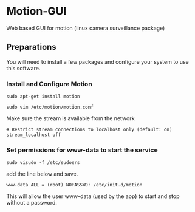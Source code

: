 # Motion-GUI
Web based GUI for motion (linux camera surveillance package)

## Preparations

You will need to install a few packages and configure your system to use this software. 

### Install and Configure Motion

    sudo apt-get install motion
    
    sudo vim /etc/motion/motion.conf
    
Make sure the stream is available from the network

    # Restrict stream connections to localhost only (default: on)
    stream_localhost off

### Set permissions for www-data to start the service

    sudo visudo -f /etc/sudoers

add the line below and save.    
    
    www-data ALL = (root) NOPASSWD: /etc/init.d/motion
    
This will allow the user www-data (used by the app) to start and stop without a password.

